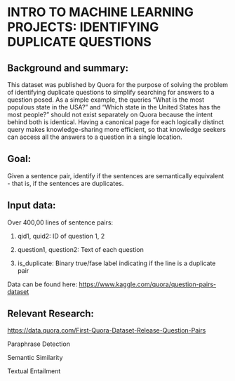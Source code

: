 # INTRO TO MACHINE LEARNING PROJECTS: IDENTIFYING DUPLICATE QUESTIONS

## Background and summary: 
This dataset was published by Quora for the purpose of solving the problem of identifying duplicate questions to simplify searching for answers to a question posed. As a simple example, the queries “What is the most populous state in the USA?” and “Which state in the United States has the most people?” should not exist separately on Quora because the intent behind both is identical. Having a canonical page for each logically distinct query makes knowledge-sharing more efficient, so that knowledge seekers can access all the answers to a question in a single location.

## Goal: 
Given a sentence pair, identify if the sentences are semantically equivalent - that is, if the sentences are duplicates.

## Input data: 
Over 400,00 lines of sentence pairs:

1. qid1, quid2: ID of question 1, 2

2. question1, question2: Text of each question

3. is_duplicate: Binary true/fase label indicating if the line is a duplicate pair

Data can be found here: https://www.kaggle.com/quora/question-pairs-dataset

## Relevant Research:

https://data.quora.com/First-Quora-Dataset-Release-Question-Pairs

Paraphrase Detection

Semantic Similarity

Textual Entailment

